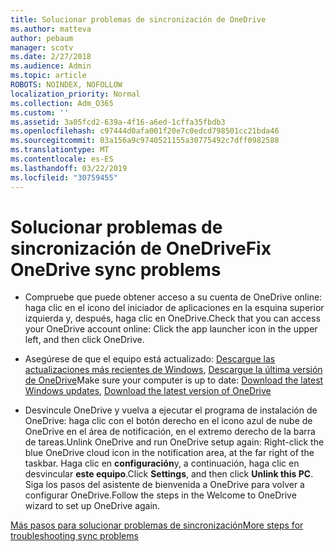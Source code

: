 ```yaml
---
title: Solucionar problemas de sincronización de OneDrive
ms.author: matteva
author: pebaum
manager: scotv
ms.date: 2/27/2018
ms.audience: Admin
ms.topic: article
ROBOTS: NOINDEX, NOFOLLOW
localization_priority: Normal
ms.collection: Adm_O365
ms.custom: ''
ms.assetid: 3a05fcd2-639a-4f16-a6ed-1cffa35fbdb3
ms.openlocfilehash: c97444d0afa001f20e7c0edcd798501cc21bda46
ms.sourcegitcommit: 03a156a9c9740521155a30775492c7dff0982588
ms.translationtype: MT
ms.contentlocale: es-ES
ms.lasthandoff: 03/22/2019
ms.locfileid: "30759455"
---
```

# <a name="fix-onedrive-sync-problems"></a><span data-ttu-id="01f92-102">Solucionar problemas de sincronización de OneDrive</span><span class="sxs-lookup"><span data-stu-id="01f92-102">Fix OneDrive sync problems</span></span>

- <span data-ttu-id="01f92-103">Compruebe que puede obtener acceso a su cuenta de OneDrive online: haga clic en el icono del iniciador de aplicaciones en la esquina superior izquierda y, después, haga clic en OneDrive.</span><span class="sxs-lookup"><span data-stu-id="01f92-103">Check that you can access your OneDrive account online: Click the app launcher icon in the upper left, and then click OneDrive.</span></span>
    
- <span data-ttu-id="01f92-104">Asegúrese de que el equipo está actualizado: [Descargue las actualizaciones más recientes de Windows](http://go.microsoft.com/fwlink/p/?LinkId=825773), [Descargue la última versión de OneDrive](https://go.microsoft.com/fwlink/p/?linkid=844652)</span><span class="sxs-lookup"><span data-stu-id="01f92-104">Make sure your computer is up to date: [Download the latest Windows updates](http://go.microsoft.com/fwlink/p/?LinkId=825773), [Download the latest version of OneDrive](https://go.microsoft.com/fwlink/p/?linkid=844652)</span></span>
    
- <span data-ttu-id="01f92-105">Desvincule OneDrive y vuelva a ejecutar el programa de instalación de OneDrive: haga clic con el botón derecho en el icono azul de nube de OneDrive en el área de notificación, en el extremo derecho de la barra de tareas.</span><span class="sxs-lookup"><span data-stu-id="01f92-105">Unlink OneDrive and run OneDrive setup again: Right-click the blue OneDrive cloud icon in the notification area, at the far right of the taskbar.</span></span> <span data-ttu-id="01f92-106">Haga clic en **configuración**y, a continuación, haga clic en desvincular **este equipo**.</span><span class="sxs-lookup"><span data-stu-id="01f92-106">Click **Settings**, and then click **Unlink this PC**.</span></span> <span data-ttu-id="01f92-107">Siga los pasos del asistente de bienvenida a OneDrive para volver a configurar OneDrive.</span><span class="sxs-lookup"><span data-stu-id="01f92-107">Follow the steps in the Welcome to OneDrive wizard to set up OneDrive again.</span></span>
    
[<span data-ttu-id="01f92-108">Más pasos para solucionar problemas de sincronización</span><span class="sxs-lookup"><span data-stu-id="01f92-108">More steps for troubleshooting sync problems</span></span>](https://go.microsoft.com/fwlink/?linkid=866431)
  

